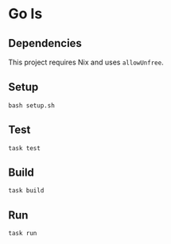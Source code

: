 # Go ls

## Dependencies

This project requires Nix and uses `allowUnfree`.

## Setup

```
bash setup.sh
```

## Test

```
task test
```

## Build

```
task build
```

## Run

```
task run
```